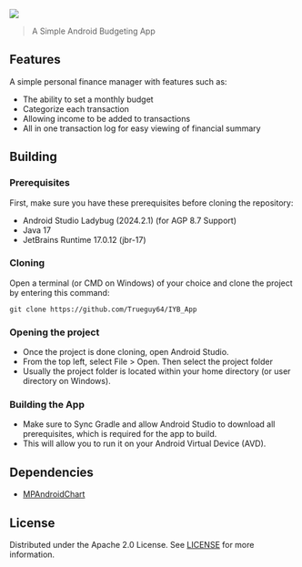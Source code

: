 ![](.github/iyb_banner.png)
> A Simple Android Budgeting App
## Features 
A simple personal finance manager with features such as:
- The ability to set a monthly budget
- Categorize each transaction
- Allowing income to be added to transactions
- All in one transaction log for easy viewing of financial summary
## Building
### Prerequisites
First, make sure you have these prerequisites before cloning the repository:
- Android Studio Ladybug (2024.2.1) (for AGP 8.7 Support)
- Java 17
- JetBrains Runtime 17.0.12 (jbr-17)
### Cloning
Open a terminal (or CMD on Windows) of your choice and clone the project by entering this command:
```
git clone https://github.com/Trueguy64/IYB_App
```
### Opening the project
- Once the project is done cloning, open Android Studio. 
- From the top left, select File > Open. Then select the project folder
- Usually the project folder is located within your home directory (or user directory on Windows).
### Building the App
- Make sure to Sync Gradle and allow Android Studio to download all prerequisites, which is required for the app to build.
- This will allow you to run it on your Android Virtual Device (AVD).
## Dependencies
- [MPAndroidChart](https://github.com/PhilJay/MPAndroidChart)
## License
Distributed under the Apache 2.0 License. See [LICENSE](LICENSE) for more information.
